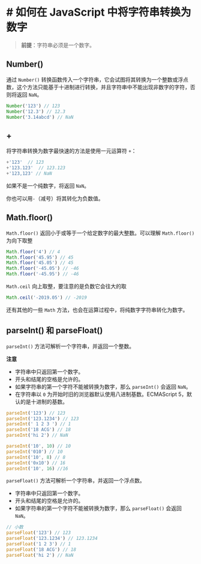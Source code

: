 # # 如何在 JavaScript 中将字符串转换为数字

>**前提**：字符串必须是一个数字。

## Number()

通过 `Number()` 转换函数传入一个字符串，它会试图将其转换为一个整数或浮点数，这个方法只能基于十进制进行转换，并且字符串中不能出现非数字的字符，否则将返回 `NaN`。

```js
Number('123') // 123
Number('12.3') // 12.3
Number('3.14abcd') // NaN
```

## +

将字符串转换为数字最快速的方法是使用一元运算符 `+`：

```js
+'123'  // 123
+'123.123'  // 123.123
+'123,123' // NaN
```

如果不是一个纯数字，将返回 `NaN`。

你也可以用`-`（减号）将其转化为负数值。

## Math.floor()

`Math.floor()` 返回小于或等于一个给定数字的最大整数。可以理解 `Math.floor()` 为向下取整

```js
Math.floor('4') // 4
Math.floor('45.95') // 45
Math.floor('45.05') // 45
Math.floor('-45.05') // -46
Math.floor('-45.95') // -46
```

`Math.ceil` 向上取整，要注意的是负数它会往大的取

```js
Math.ceil('-2019.05') // -2019
```

还有其他的一些 `Math` 方法，也会在运算过程中，将纯数字字符串转化为数字。

## parseInt() 和 parseFloat()

`parseInt()` 方法可解析一个字符串，并返回一个整数。

**注意**

- 字符串中只返回第一个数字。
- 开头和结尾的空格是允许的。
- 如果字符串的第一个字符不能被转换为数字，那么 `parseInt()` 会返回 `NaN`。
- 在字符串以 `0` 为开始时旧的浏览器默认使用八进制基数。ECMAScript 5，默认的是十进制的基数。

```js
parseInt('123') // 123
parseInt('123.1234') // 123
parseInt(' 1 2 3 ') // 1
parseInt('18 ACG') // 18
parseInt('hi 2') // NaN

parseInt('10', 10) // 10
parseInt('010') // 10
parseInt('10', 8) // 8
parseInt('0x10') // 16
parseInt('10', 16) //16
```

`parseFloat()` 方法可解析一个字符串，并返回一个浮点数。

- 字符串中只返回第一个数字。
- 开头和结尾的空格是允许的。
- 如果字符串的第一个字符不能被转换为数字，那么 `parseFloat()` 会返回 `NaN`。

```js
// 小数
parseFloat('123') // 123
parseFloat('123.1234') // 123.1234
parseFloat('1 2 3') // 1
parseFloat('18 ACG') // 18
parseFloat('hi 2') // NaN
```
